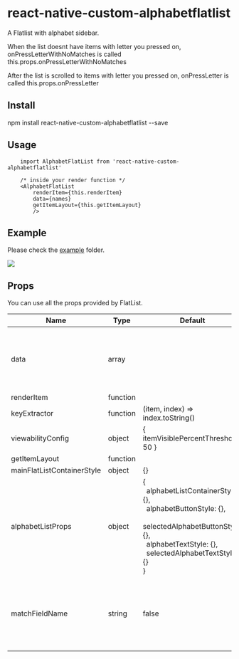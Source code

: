 # react-native-custom-alphabetflatlist

A Flatlist with alphabet sidebar.

When the list doesnt have items with letter you pressed on, onPressLetterWithNoMatches is called
    this.props.onPressLetterWithNoMatches
    
After the list is scrolled to items with letter you pressed on, onPressLetter is called
    this.props.onPressLetter
    
## Install

npm install react-native-custom-alphabetflatlist --save

## Usage

```
    import AlphabetFlatList from 'react-native-custom-alphabetflatlist'

    /* inside your render function */
    <AlphabetFlatList
        renderItem={this.renderItem}
        data={names}
        getItemLayout={this.getItemLayout}
        />
```

## Example

Please check the [example](https://github.com/darknessproduction/react-native-custom-alphabetflatlist/blob/master/example/AlphabetFlatListExample.js) folder.

![](https://github.com/darknessproduction/react-native-custom-alphabetflatlist/blob/master/example/demo.gif)

## Props

You can use all the props provided by FlatList.

| Name                       | Type     | Default                                                                                                                                                                                             | Required | Description                                                                                                                                                                            |
| -------------------------- | -------- | --------------------------------------------------------------------------------------------------------------------------------------------------------------------------------------------------- | -------- | -------------------------------------------------------------------------------------------------------------------------------------------------------------------------------------- |
| data                       | array    |                                                                                                                                                                                                     | YES      | Expects array of strings. If you are passing array of objects then also use matchFieldName prop.                                                                                       |
| renderItem                 | function |                                                                                                                                                                                                     | YES      |
| keyExtractor               | function | (item, index) => index.toString()                                                                                                                                                                   |          |
| viewabilityConfig          | object   | { itemVisiblePercentThreshold: 50 }                                                                                                                                                                 |          |
| getItemLayout              | function |                                                                                                                                                                                                     | YES      |
| mainFlatListContainerStyle | object   | {}                                                                                                                                                                                                  |          |
| alphabetListProps          | object   | { <br>&ensp;alphabetListContainerStyle: {},<br>&ensp;alphabetButtonStyle: {},<br>&ensp;selectedAlphabetButtonStyle: {},<br>&ensp;alphabetTextStyle: {},<br>&ensp;selectedAlphabetTextStyle: {}<br>} |          |
| matchFieldName             | string   | false                                                                                                                                                                                               |          | If data array contains object then pass a field name whose value you want to show on main list. See [Issue #2](https://github.com/darknessproduction/react-native-custom-alphabetflatlist/issues/2). |
